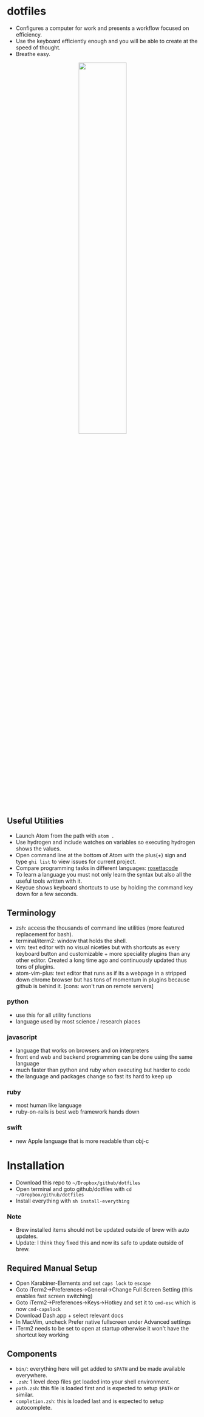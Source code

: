 # dotfiles

- Configures a computer for work and presents a workflow focused on efficiency.
- Use the keyboard efficiently enough and you will be able to create at the speed of thought.
- Breathe easy.

<p align="center">
<img src="https://github.com/NeuroForLunch/dotfiles/blob/main/breathe.gif" width="50%" />
</p>

## Useful Utilities

- Launch Atom from the path with `atom .`
- Use hydrogen and include watches on variables so executing hydrogen shows the values.
- Open command line at the bottom of Atom with the plus(+) sign and type `ghi list` to view issues for current project.
- Compare programming tasks in different languages: [rosettacode](http://rosettacode.org/wiki/Category:Programming_Tasks)
- To learn a language you must not only learn the syntax but also all the useful tools written with it.
- Keycue shows keyboard shortcuts to use by holding the command key down for a few seconds.

## Terminology

- zsh: access the thousands of command line utilities (more featured replacement for bash).
- terminal/iterm2: window that holds the shell.
- vim: text editor with no visual niceties but with shortcuts as every keyboard button and customizable + more speciality plugins than any other editor. Created a long time ago and continuously updated thus tons of plugins.
- atom-vim-plus: text editor that runs as if its a webpage in a stripped down chrome browser but has tons of momentum in plugins because github is behind it. [cons: won't run on remote servers]

### python

- use this for all utility functions
- language used by most science / research places

### javascript

- language that works on browsers and on interpreters
- front end web and backend programming can be done using the same language
- much faster than python and ruby when executing but harder to code
- the language and packages change so fast its hard to keep up

### ruby

- most human like language
- ruby-on-rails is best web framework hands down

### swift

- new Apple language that is more readable than obj-c


# Installation
- Download this repo to `~/Dropbox/github/dotfiles`
- Open terminal and goto github/dotfiles with `cd ~/Dropbox/github/dotfiles`
- Install everything with `sh install-everything`

### Note
- Brew installed items should not be updated outside of brew with auto updates.
- Update: I think they fixed this and now its safe to update outside of brew.

## Required Manual Setup
- Open Karabiner-Elements and set `caps lock` to `escape`
- Goto iTerm2->Preferences->General->Change Full Screen Setting (this enables fast screen switching)
- Goto iTerm2->Preferences->Keys->Hotkey and set it to `cmd-esc` which is now `cmd-capslock`
- Download Dash.app + select relevant docs
- In MacVim, uncheck Prefer native fullscreen under Advanced settings
- iTerm2 needs to be set to open at startup otherwise it won't have the shortcut key working

## Components

- `bin/`: everything here will get added to `$PATH` and be made available everywhere.
- `.zsh`: 1 level deep files get loaded into your shell environment.
- `path.zsh`: this file is loaded first and is expected to setup `$PATH` or similar.
- `completion.zsh`: this is loaded last and is expected to setup autocomplete.
